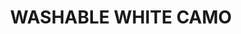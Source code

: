 ---
layout: product
title: "WASHABLE WHITE CAMO"
price: "300" 
desc: "Akrilna boja 17mL - Periva"
img_path: "/assets/img/A.MIG-0024.jpg"
brand: "AMMO"
available: true
special_offer: false
new: true
soon: false
cat: "020000"
subcat: "020100"
subsubcat: "020101"
sifra: "A.MIG-0024"
---